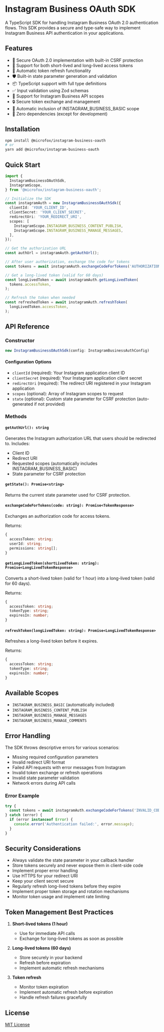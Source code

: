 # Instagram Business OAuth SDK

A TypeScript SDK for handling Instagram Business OAuth 2.0 authentication flows. This SDK provides a secure and type-safe way to implement Instagram Business API authentication in your applications.

## Features

- 🔐 Secure OAuth 2.0 implementation with built-in CSRF protection
- 🔄 Support for both short-lived and long-lived access tokens
- 🔄 Automatic token refresh functionality
- 🛡️ Built-in state parameter generation and validation
- 📦 TypeScript support with full type definitions
- ✅ Input validation using Zod schemas
- 🎯 Support for Instagram Business API scopes
- 🔒 Secure token exchange and management
- 🔄 Automatic inclusion of INSTAGRAM_BUSINESS_BASIC scope
- 🚀 Zero dependencies (except for development)

## Installation

```bash
npm install @microfox/instagram-business-oauth
# or
yarn add @microfox/instagram-business-oauth
```

## Quick Start

```typescript
import {
  InstagramBusinessOAuthSdk,
  InstagramScope,
} from '@microfox/instagram-business-oauth';

// Initialize the SDK
const instagramAuth = new InstagramBusinessOAuthSdk({
  clientId: 'YOUR_CLIENT_ID',
  clientSecret: 'YOUR_CLIENT_SECRET',
  redirectUri: 'YOUR_REDIRECT_URI',
  scopes: [
    InstagramScope.INSTAGRAM_BUSINESS_CONTENT_PUBLISH,
    InstagramScope.INSTAGRAM_BUSINESS_MANAGE_MESSAGES,
  ],
});

// Get the authorization URL
const authUrl = instagramAuth.getAuthUrl();

// After user authorization, exchange the code for tokens
const tokens = await instagramAuth.exchangeCodeForTokens('AUTHORIZATION_CODE');

// Get a long-lived token (valid for 60 days)
const longLivedToken = await instagramAuth.getLongLivedToken(
  tokens.accessToken,
);

// Refresh the token when needed
const refreshedToken = await instagramAuth.refreshToken(
  longLivedToken.accessToken,
);
```

## API Reference

### Constructor

```typescript
new InstagramBusinessOAuthSdk(config: InstagramBusinessAuthConfig)
```

#### Configuration Options

- `clientId` (required): Your Instagram application client ID
- `clientSecret` (required): Your Instagram application client secret
- `redirectUri` (required): The redirect URI registered in your Instagram application
- `scopes` (optional): Array of Instagram scopes to request
- `state` (optional): Custom state parameter for CSRF protection (auto-generated if not provided)

### Methods

#### `getAuthUrl(): string`

Generates the Instagram authorization URL that users should be redirected to. Includes:

- Client ID
- Redirect URI
- Requested scopes (automatically includes INSTAGRAM_BUSINESS_BASIC)
- State parameter for CSRF protection

#### `getState(): Promise<string>`

Returns the current state parameter used for CSRF protection.

#### `exchangeCodeForTokens(code: string): Promise<TokenResponse>`

Exchanges an authorization code for access tokens.

Returns:

```typescript
{
  accessToken: string;
  userId: string;
  permissions: string[];
}
```

#### `getLongLivedToken(shortLivedToken: string): Promise<LongLivedTokenResponse>`

Converts a short-lived token (valid for 1 hour) into a long-lived token (valid for 60 days).

Returns:

```typescript
{
  accessToken: string;
  tokenType: string;
  expiresIn: number;
}
```

#### `refreshToken(longLivedToken: string): Promise<LongLivedTokenResponse>`

Refreshes a long-lived token before it expires.

Returns:

```typescript
{
  accessToken: string;
  tokenType: string;
  expiresIn: number;
}
```

## Available Scopes

- `INSTAGRAM_BUSINESS_BASIC` (automatically included)
- `INSTAGRAM_BUSINESS_CONTENT_PUBLISH`
- `INSTAGRAM_BUSINESS_MANAGE_MESSAGES`
- `INSTAGRAM_BUSINESS_MANAGE_COMMENTS`

## Error Handling

The SDK throws descriptive errors for various scenarios:

- Missing required configuration parameters
- Invalid redirect URI format
- Failed API requests with error messages from Instagram
- Invalid token exchange or refresh operations
- Invalid state parameter validation
- Network errors during API calls

### Error Example

```typescript
try {
  const tokens = await instagramAuth.exchangeCodeForTokens('INVALID_CODE');
} catch (error) {
  if (error instanceof Error) {
    console.error('Authentication failed:', error.message);
  }
}
```

## Security Considerations

- Always validate the state parameter in your callback handler
- Store tokens securely and never expose them in client-side code
- Implement proper error handling
- Use HTTPS for your redirect URI
- Keep your client secret secure
- Regularly refresh long-lived tokens before they expire
- Implement proper token storage and rotation mechanisms
- Monitor token usage and implement rate limiting

## Token Management Best Practices

1. **Short-lived tokens (1 hour)**

   - Use for immediate API calls
   - Exchange for long-lived tokens as soon as possible

2. **Long-lived tokens (60 days)**

   - Store securely in your backend
   - Refresh before expiration
   - Implement automatic refresh mechanisms

3. **Token refresh**
   - Monitor token expiration
   - Implement automatic refresh before expiration
   - Handle refresh failures gracefully

## License

[MIT License](LICENSE)
